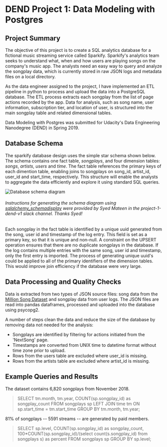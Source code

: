 # DEND Project 1: Data Modeling with Postgres

## Project Summary

The objective of this project is to create a SQL analytics database for a fictional music streaming service called Sparkify. Sparkify's analytics team seeks to understand what, when and how users are playing songs on the company's music app. The analysts need an easy way to query and analyze the songplay data, which is currently stored in raw JSON logs and metadata files on a local directory.

As the data engineer assigned to the project, I have implemented an ETL pipeline in python to process and upload the data into a PostgreSQL database. The ETL process extracts each songplay from the list of page actions recorded by the app. Data for analysis, such as song name, user information, subscription tier, and location of user, is structured into the main songplay table and related dimensional tables. 

Data Modeling with Postgres was submitted for Udacity's Data Engineering Nanodegree (DEND) in Spring 2019.

## Database Schema

The sparkify database design uses the simple star schema shown below. The schema contains one fact table, *songplays*, and four dimension tables: *songs*, *artists*, *users* and *time*. The fact table references the primary keys of each dimention table, enabling joins to songplays on song_id, artist_id, user_id and start_time, respectively. This structure will enable the analysts to aggregate the data efficiently and explore it using standard SQL queries. 

![Database schema diagram](database_schema_diagram.png)

###### Instructions for generating the schema diagram using [sqlalchemy_schemadisplay](https://github.com/fschulze/sqlalchemy_schemadisplay) were provided by Syed Mateen in the project-1-dend-v1 slack channel. Thanks Syed!

Each songplay in the fact table is identified by a unique uuid generated from the song, user id and timestamp of the log entry. This field is set as a primary key, so that it is unique and non-null. A constraint on the UPSERT operation ensures that there are no duplicate songplays in the database. If the log contains multiple entries with the same song, user id and timestamp, only the first entry is imported. The process of generating unique uuid's could be applied to all of the primary identifiers of the dimension tables. This would improve join efficiency if the database were very large. 

## Data Processing and Quality Checks

Data is extracted from two types of JSON source files: song data from the [Million Song Dataset](https://labrosa.ee.columbia.edu/millionsong/) and songplay data from user logs. The JSON files are read into pandas dataframes, processed and uploaded into the database using psycopg2. 

A number of steps clean the data and reduce the size of the database by removing data not needed for the analysis: 
* Songplays are identified by filtering for actions initiated from the 'NextSong' page. 
* Timestamps are converted from UNIX time to datetime format without time zone prior to upload.
* Rows from the users table are excluded where user_id is missing.
* Rows from the artists table are excluded where artist_id is missing. 

## Example Queries and Results

The dataset contains 6,820 songplays from November 2018.

> SELECT tm.month, tm.year, COUNT(sp.songplay_id) as songplay_count 
  FROM songplays sp 
  LEFT JOIN time tm 
   ON sp.start_time = tm.start_time 
  GROUP BY tm.month, tm.year;

81% of songplays -- 5591 streams -- are generated by paid members.

> SELECT 
    sp.level, 
    COUNT(sp.songplay_id) as songplay_count, 
    100*COUNT(sp.songplay_id)/(select count(s.songplay_id) from songplays s) as percent 
  FROM songplays sp GROUP BY sp.level;